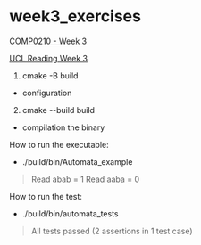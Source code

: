# week3_exercises

[COMP0210 - Week 3](https://hackmd.io/@comp0210-cpp-redesign/H12IMwb7a)

[UCL Reading Week 3](https://github-pages.ucl.ac.uk/research-computing-with-cpp/03cpp2/)

1. cmake -B build
- configuration
2. cmake --build build
- compilation the binary

How to run the executable:
- ./build/bin/Automata_example
> Read abab = 1
> Read aaba = 0


How to run the test:
- ./build/bin/automata_tests
> All tests passed (2 assertions in 1 test case)

